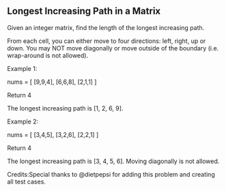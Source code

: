 

Longest Increasing Path in a Matrix 
---

Given an integer matrix, find the length of the longest increasing path.


From each cell, you can either move to four directions: left, right, up or down. You may NOT move diagonally or move outside of the boundary (i.e. wrap-around is not allowed).


Example 1:

nums = [
  [9,9,4],
  [6,6,8],
  [2,1,1]
]




Return 4

The longest increasing path is [1, 2, 6, 9].


Example 2:

nums = [
  [3,4,5],
  [3,2,6],
  [2,2,1]
]




Return 4

The longest increasing path is [3, 4, 5, 6]. Moving diagonally is not allowed.

Credits:Special thanks to @dietpepsi for adding this problem and creating all test cases.

